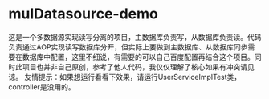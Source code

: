 # mulDatasource-demo
这是一个多数据源实现读写分离的项目，主数据库负责写，从数据库负责读。代码负责通过AOP实现读写数据库分开，但实际上要做到主数据库、从数据库同步需要在数据库中配置，这里不细说，有需要的可以自己百度配置再结合这个项目。同时此项目也并非自己原创，参考了他人代码，我仅仅理解了核心如果有冲突请见谅。
友情提示：如果想运行看看下效果，请运行UserServiceImplTest类，controller是没用的。
